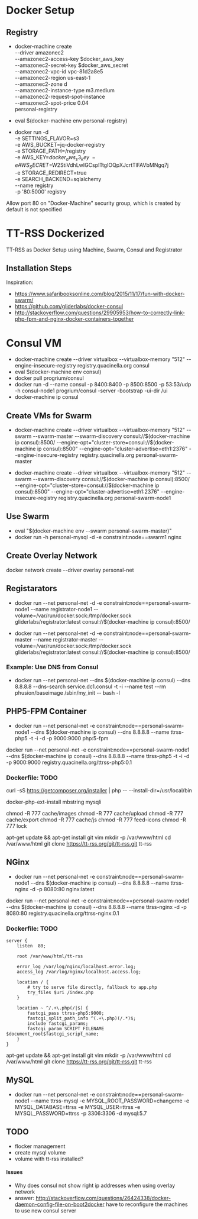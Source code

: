 # Docker Setup 

## Registry

* docker-machine create \
  --driver amazonec2 \
  --amazonec2-access-key $docker_aws_key \
  --amazonec2-secret-key $docker_aws_secret \
  --amazonec2-vpc-id vpc-81d2a8e5 \
  --amazonec2-region us-east-1 \
  --amazonec2-zone d \
  --amazonec2-instance-type m3.medium \
  --amazonec2-request-spot-instance  \
  --amazonec2-spot-price 0.04 \
  personal-registry

* eval $(docker-machine env personal-registry)

* docker run -d \
  -e SETTINGS_FLAVOR=s3 \
  -e AWS_BUCKET=jq-docker-registry \
  -e STORAGE_PATH=/registry \
  -e AWS_KEY=$docker_aws_s3_key \
  -e AWS_SECRET=$W2StiVdhLwIGCsplTtgIOQpXJcrtTlFAVbMNgq7j \
  -e STORAGE_REDIRECT=true \
  -e SEARCH_BACKEND=sqlalchemy \
  --name registry \
  -p '80:5000' registry

Allow port 80 on "Docker-Machine" security group, which is created by default is not specified



# TT-RSS Dockerized

TT-RSS as Docker Setup using Machine, Swarm, Consul and Registrator

## Installation Steps

Inspiration:

* https://www.safaribooksonline.com/blog/2015/11/17/fun-with-docker-swarm/
* https://github.com/gliderlabs/docker-consul
* http://stackoverflow.com/questions/29905953/how-to-correctly-link-php-fpm-and-nginx-docker-containers-together

# Consul VM

* docker-machine create --driver virtualbox --virtualbox-memory "512" --engine-insecure-registry registry.quacinella.org consul
* eval $(docker-machine env consul)
* docker pull progrium/consul
* docker run -d  --name consul -p 8400:8400 -p 8500:8500 -p 53:53/udp -h consul-node1 progrium/consul -server -bootstrap -ui-dir /ui
* docker-machine ip consul


## Create VMs for Swarm

* docker-machine create --driver virtualbox --virtualbox-memory "512" --swarm --swarm-master --swarm-discovery consul://$(docker-machine ip consul):8500/ --engine-opt="cluster-store=consul://$(docker-machine ip consul):8500" --engine-opt="cluster-advertise=eth1:2376" --engine-insecure-registry registry.quacinella.org personal-swarm-master

* docker-machine create --driver virtualbox --virtualbox-memory "512" --swarm --swarm-discovery consul://$(docker-machine ip consul):8500/ --engine-opt="cluster-store=consul://$(docker-machine ip consul):8500" --engine-opt="cluster-advertise=eth1:2376"  --engine-insecure-registry registry.quacinella.org personal-swarm-node1 


## Use Swarm

* eval "$(docker-machine env --swarm personal-swarm-master)"
* docker run -h personal-mysql -d -e constraint:node==swarm1 nginx

## Create Overlay Network

docker network create --driver overlay personal-net

## Registarators

* docker run --net personal-net -d -e constraint:node==personal-swarm-node1  --name registrator-node1 --volume=/var/run/docker.sock:/tmp/docker.sock gliderlabs/registrator:latest consul://$(docker-machine ip consul):8500/

* docker run --net personal-net -d -e constraint:node==personal-swarm-master --name registrator-master --volume=/var/run/docker.sock:/tmp/docker.sock gliderlabs/registrator:latest consul://$(docker-machine ip consul):8500/


### Example: Use DNS from Consul

* docker run --net personal-net --dns $(docker-machine ip consul) --dns 8.8.8.8 --dns-search service.dc1.consul -t -i --name test --rm   phusion/baseimage /sbin/my_init -- bash -l


## PHP5-FPM Container

* docker run --net personal-net -e constraint:node==personal-swarm-node1 --dns $(docker-machine ip consul) --dns 8.8.8.8  --name ttrss-php5 -t -i -d -p 9000:9000 php:5-fpm

docker run --net personal-net -e constraint:node==personal-swarm-node1 --dns $(docker-machine ip consul) --dns 8.8.8.8  --name ttrss-php5 -t -i -d -p 9000:9000 registry.quacinella.org/ttrss-php5:0.1

### Dockerfile: TODO

curl -sS https://getcomposer.org/installer | php -- --install-dir=/usr/local/bin

docker-php-ext-install mbstring mysqli

chmod -R 777 cache/images
chmod -R 777 cache/upload
chmod -R 777 cache/export
chmod -R 777 cache/js
chmod -R 777 feed-icons
chmod -R 777 lock

 apt-get update && apt-get install git vim
 mkdir -p /var/www/html
 cd /var/www/html
 git clone https://tt-rss.org/git/tt-rss.git tt-rss


## NGinx

* docker run --net personal-net -e constraint:node==personal-swarm-node1 --dns $(docker-machine ip consul) --dns 8.8.8.8  --name ttrss-nginx -d -p 8080:80 nginx:latest

docker run --net personal-net -e constraint:node==personal-swarm-node1 --dns $(docker-machine ip consul) --dns 8.8.8.8  --name ttrss-nginx -d -p 8080:80 registry.quacinella.org/ttrss-nginx:0.1

### Dockerfile: TODO

    server {
        listen  80;

        root /var/www/html/tt-rss

        error_log /var/log/nginx/localhost.error.log;
        access_log /var/log/nginx/localhost.access.log;

        location / {
            # try to serve file directly, fallback to app.php
            try_files $uri /index.php
        }

        location ~ ^/.+\.php(/|$) {
            fastcgi_pass ttrss-php5:9000;
            fastcgi_split_path_info ^(.+\.php)(/.*)$;
            include fastcgi_params;
            fastcgi_param SCRIPT_FILENAME $document_root$fastcgi_script_name;
        }
    }

 apt-get update && apt-get install git vim
 mkdir -p /var/www/html
 cd /var/www/html
 git clone https://tt-rss.org/git/tt-rss.git tt-rss


## MySQL

* docker run --net personal-net -e constraint:node==personal-swarm-node1 --name ttrss-mysql -e MYSQL_ROOT_PASSWORD=changeme -e MYSQL_DATABASE=ttrss -e MYSQL_USER=ttrss -e MYSQL_PASSWORD=ttrss -p 3306:3306 -d mysql:5.7


## TODO

* flocker management
* create mysql volume
* volume with tt-rss installed?





#### Issues

* Why does consul not show right ip addresses when using overlay network
* answer: http://stackoverflow.com/questions/26424338/docker-daemon-config-file-on-boot2docker
  have to reconfigure the machines to use new consul server